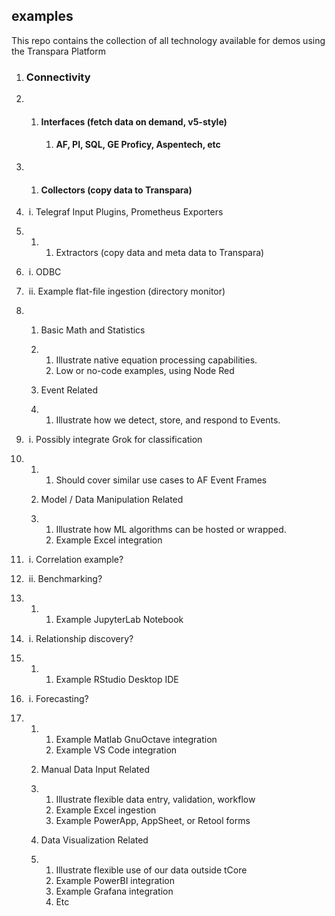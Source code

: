 ## examples
This repo contains the collection of all technology available for demos using the Transpara Platform

1. ### Connectivity

1. 1. #### Interfaces      (fetch data on demand, v5-style)

      1. #### AF, PI, SQL, GE Proficy, Aspentech, etc

2. 1. #### Collectors      (copy data to Transpara)

3. ​                                i.   Telegraf Input Plugins, Prometheus Exporters

4. 1. 1. Extractors      (copy data and meta data to Transpara)

5. ​                                i.   ODBC 

6. ​                               ii.   Example flat-file ingestion (directory monitor)

7. 1. Basic Math and Statistics 

   2. 1. Illustrate      native equation processing capabilities.
      2. Low or      no-code examples, using Node Red

   3. Event     Related

   4. 1. Illustrate      how we detect, store, and respond to Events.

8. ​                                i.   Possibly integrate Grok for classification

9. 1. 1. Should      cover similar use cases to AF Event Frames

   2. Model /     Data Manipulation Related

   3. 1. Illustrate      how ML algorithms can be hosted or wrapped.
      2. Example      Excel integration

10. ​                                i.   Correlation example?

11. ​                               ii.   Benchmarking?

12. 1. 1. Example      JupyterLab Notebook

13. ​                                i.   Relationship discovery?

14. 1. 1. Example      RStudio Desktop IDE

15. ​                                i.   Forecasting?

16. 1. 1. Example      Matlab GnuOctave integration
       2. Example      VS Code integration

    2. Manual     Data Input Related

    3. 1. Illustrate      flexible data entry, validation, workflow
       2. Example      Excel ingestion
       3. Example      PowerApp, AppSheet, or Retool forms

    4. Data     Visualization Related

    5. 1. Illustrate      flexible use of our data outside tCore
       2. Example      PowerBI integration
       3. Example      Grafana integration
       4. Etc
